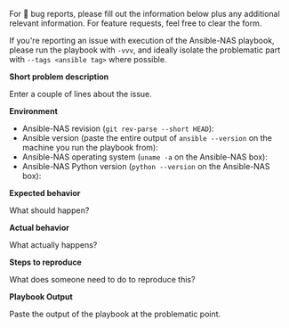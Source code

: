 For :bug: bug reports, please fill out the information below plus any additional relevant information. For feature requests, feel free to clear the form.

If you're reporting an issue with execution of the Ansible-NAS playbook, please run the playbook with `-vvv`, and ideally isolate the problematic part with `--tags <ansible tag>` where possible.

**Short problem description**

Enter a couple of lines about the issue.

**Environment**
- Ansible-NAS revision (`git rev-parse --short HEAD`):
- Ansible version (paste the entire output of `ansible --version` on the machine you run the playbook from):
- Ansible-NAS operating system (`uname -a` on the Ansible-NAS box):
- Ansible-NAS Python version (`python --version` on the Ansible-NAS box):

**Expected behavior**

What should happen?

**Actual behavior**

What actually happens?

**Steps to reproduce**

What does someone need to do to reproduce this?

**Playbook Output**

Paste the output of the playbook at the problematic point.
